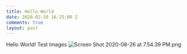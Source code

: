```yaml
---
title: Hello World
date: 2020-02-20 16:25:00 Z
comments: true
layout: post
---
```


Hello World!
Test Images ![Screen Shot 2020-08-26 at 7.54.39 PM.png](/uploads/Screen%20Shot%202020-08-26%20at%207.54.39%20PM.png)